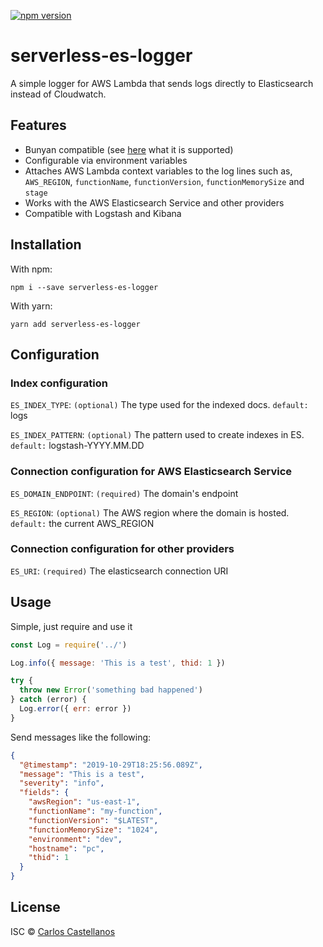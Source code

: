[![npm version](https://badge.fury.io/js/serverless-es-logger.svg)](https://badge.fury.io/js/serverless-es-logger)

# serverless-es-logger

A simple logger for AWS Lambda that sends logs directly to Elasticsearch instead of Cloudwatch.

## Features

- Bunyan compatible (see [here](https://github.com/trentm/node-bunyan) what it is supported)
- Configurable via environment variables
- Attaches AWS Lambda context variables to the log lines such as, `AWS_REGION`, `functionName`, `functionVersion`, `functionMemorySize` and `stage`
- Works with the AWS Elasticsearch Service and other providers
- Compatible with Logstash and Kibana

## Installation

With npm:

```
npm i --save serverless-es-logger
```

With yarn:

```
yarn add serverless-es-logger
```

## Configuration

### Index configuration

`ES_INDEX_TYPE`: `(optional)` The type used for the indexed docs. `default:` logs

`ES_INDEX_PATTERN`: `(optional)` The pattern used to create indexes in ES. `default:` logstash-YYYY.MM.DD

### Connection configuration for AWS Elasticsearch Service

`ES_DOMAIN_ENDPOINT`: `(required)` The domain's endpoint

`ES_REGION`: `(optional)` The AWS region where the domain is hosted. `default:` the current AWS_REGION

### Connection configuration for other providers

`ES_URI`: `(required)` The elasticsearch connection URI

## Usage

Simple, just require and use it

```javascript
const Log = require('../')

Log.info({ message: 'This is a test', thid: 1 })

try {
  throw new Error('something bad happened')
} catch (error) {
  Log.error({ err: error })
}
```

Send messages like the following:

```json
{
  "@timestamp": "2019-10-29T18:25:56.089Z",
  "message": "This is a test",
  "severity": "info",
  "fields": {
    "awsRegion": "us-east-1",
    "functionName": "my-function",
    "functionVersion": "$LATEST",
    "functionMemorySize": "1024",
    "environment": "dev",
    "hostname": "pc",
    "thid": 1
  }
}
```

## <a name="license"></a>License

ISC © [Carlos Castellanos](https://github.com/ccverak)
